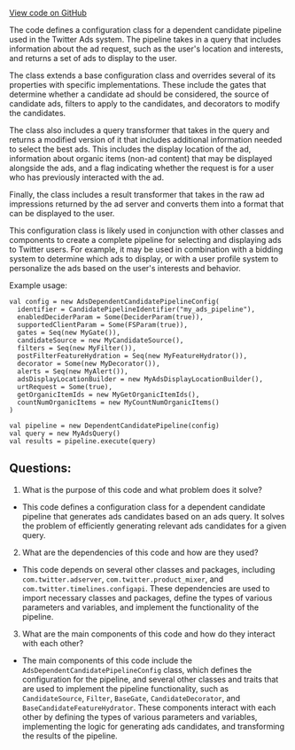 [View code on GitHub](https://github.com/misbahsy/the-algorithm/product-mixer/component-library/src/main/scala/com/twitter/product_mixer/component_library/pipeline/candidate/ads/AdsDependentCandidatePipelineConfig.scala)

The code defines a configuration class for a dependent candidate pipeline used in the Twitter Ads system. The pipeline takes in a query that includes information about the ad request, such as the user's location and interests, and returns a set of ads to display to the user. 

The class extends a base configuration class and overrides several of its properties with specific implementations. These include the gates that determine whether a candidate ad should be considered, the source of candidate ads, filters to apply to the candidates, and decorators to modify the candidates. 

The class also includes a query transformer that takes in the query and returns a modified version of it that includes additional information needed to select the best ads. This includes the display location of the ad, information about organic items (non-ad content) that may be displayed alongside the ads, and a flag indicating whether the request is for a user who has previously interacted with the ad. 

Finally, the class includes a result transformer that takes in the raw ad impressions returned by the ad server and converts them into a format that can be displayed to the user. 

This configuration class is likely used in conjunction with other classes and components to create a complete pipeline for selecting and displaying ads to Twitter users. For example, it may be used in combination with a bidding system to determine which ads to display, or with a user profile system to personalize the ads based on the user's interests and behavior. 

Example usage:

```
val config = new AdsDependentCandidatePipelineConfig(
  identifier = CandidatePipelineIdentifier("my_ads_pipeline"),
  enabledDeciderParam = Some(DeciderParam(true)),
  supportedClientParam = Some(FSParam(true)),
  gates = Seq(new MyGate()),
  candidateSource = new MyCandidateSource(),
  filters = Seq(new MyFilter()),
  postFilterFeatureHydration = Seq(new MyFeatureHydrator()),
  decorator = Some(new MyDecorator()),
  alerts = Seq(new MyAlert()),
  adsDisplayLocationBuilder = new MyAdsDisplayLocationBuilder(),
  urtRequest = Some(true),
  getOrganicItemIds = new MyGetOrganicItemIds(),
  countNumOrganicItems = new MyCountNumOrganicItems()
)

val pipeline = new DependentCandidatePipeline(config)
val query = new MyAdsQuery()
val results = pipeline.execute(query)
```
## Questions: 
 1. What is the purpose of this code and what problem does it solve?
- This code defines a configuration class for a dependent candidate pipeline that generates ads candidates based on an ads query. It solves the problem of efficiently generating relevant ads candidates for a given query.

2. What are the dependencies of this code and how are they used?
- This code depends on several other classes and packages, including `com.twitter.adserver`, `com.twitter.product_mixer`, and `com.twitter.timelines.configapi`. These dependencies are used to import necessary classes and packages, define the types of various parameters and variables, and implement the functionality of the pipeline.

3. What are the main components of this code and how do they interact with each other?
- The main components of this code include the `AdsDependentCandidatePipelineConfig` class, which defines the configuration for the pipeline, and several other classes and traits that are used to implement the pipeline functionality, such as `CandidateSource`, `Filter`, `BaseGate`, `CandidateDecorator`, and `BaseCandidateFeatureHydrator`. These components interact with each other by defining the types of various parameters and variables, implementing the logic for generating ads candidates, and transforming the results of the pipeline.